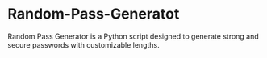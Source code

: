# Random-Pass-Generatot
Random Pass Generator is a Python script designed to generate strong and secure passwords with customizable lengths.
